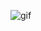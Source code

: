 
![gif](https://user-images.githubusercontent.com/57471582/178635201-66d42e41-42bb-48bc-b884-2d9847ea5a72.gif)
